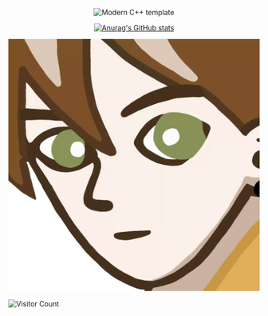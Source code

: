 <div id="title" align=center>

![Modern C++ template][github-sub-title:img]

[![Anurag's GitHub stats](https://github-readme-stats.vercel.app/api?username=Nop3z&show_icons=true&theme=tokyonight)](https://b23.tv/iEJTnPp)


</div>

![头像](image/头像.jpg)

![Visitor Count](https://profile-counter.glitch.me/Nop3z/count.svg)

[github-sub-title:img]: https://readme-typing-svg.herokuapp.com?font=Segoe+Script&center=true&lines=Nop3z.